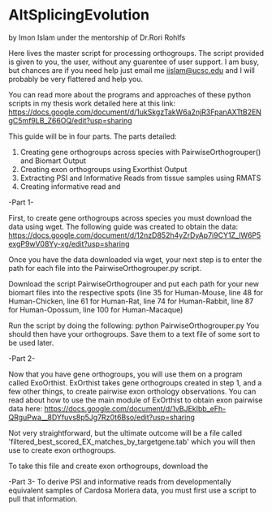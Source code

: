 # AltSplicingEvolution
by Imon Islam under the mentorship of Dr.Rori Rohlfs

Here lives the master script for processing orthogroups. 
The script provided is given to you, the user, without any guarentee of user support. I am busy, but chances are if you need help just email me iislam@ucsc.edu and I will probably be very flattered and help you.

You can read more about the programs and approaches of these python scripts in my thesis work detailed here at this link:
https://docs.google.com/document/d/1ukSkgzTakW6a2njR3FpanAXTtB2ENgC5mf9LB_Z66OQ/edit?usp=sharing

This guide will be in four parts. 
The parts detailed:
1. Creating gene orthogroups across species with PairwiseOrthogrouper() and Biomart Output
2. Creating exon orthogroups using Exorthist Output
3. Extracting PSI and Informative Reads from tissue samples using RMATS
4. Creating informative read and 

-Part 1-

First, to create gene orthogroups across species you must download the data using wget. 
The following guide was created to obtain the data:
https://docs.google.com/document/d/12nzD852h4yZrDyAp7i9CY1Z_lW6P5exgP9wV08Yy-xg/edit?usp=sharing

Once you have the data downloaded via wget, your next step is to enter the path for each file into the PairwiseOrthogrouper.py script. 

Download the script PairwiseOrthogrouper and put each path for your new biomart files into the respective spots (line 35 for Human-Mouse, line 48 for Human-Chicken, line 61 for Human-Rat, line 74 for Human-Rabbit, line 87 for Human-Opossum, line 100 for Human-Macaque)

Run the script by doing the following:
python PairwiseOrthogrouper.py 
You should then have your orthogroups. Save them to a text file of some sort to be used later.

-Part 2- 

Now that you have gene orthogroups, you will use them on a program called ExoOrthist. ExOrthist takes gene orthogroups created in step 1, and a few other things, to create pairwise exon orthology observations. 
You can read about how to use the main module of ExOrthist to obtain exon pairwise data here: 
https://docs.google.com/document/d/1vBJEkIbb_eFh-QRguPwa__8DYfuvs8p5Jg7Rz0t6Bso/edit?usp=sharing

Not very straightforward, but the ultimate outcome will be a file called 'filtered_best_scored_EX_matches_by_targetgene.tab' which you will then use to create exon orthogroups. 

To take this file and create exon orthogroups, download the 

-Part 3-
To derive PSI and informative reads from developmentally equivalent samples of Cardosa Moriera data, you must first use a script to pull that information. 
